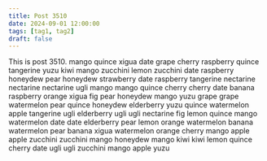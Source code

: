 ```yaml
---
title: Post 3510
date: 2024-09-01 12:00:00
tags: [tag1, tag2]
draft: false
---
```

This is post 3510.
mango
quince
xigua
date
grape
cherry
raspberry
quince
tangerine
yuzu
kiwi
mango
zucchini
lemon
zucchini
date
raspberry
honeydew
pear
honeydew
strawberry
date
raspberry
tangerine
nectarine
nectarine
nectarine
ugli
mango
mango
quince
cherry
cherry
date
banana
raspberry
orange
xigua
fig
pear
honeydew
mango
yuzu
grape
grape
watermelon
pear
quince
honeydew
elderberry
yuzu
quince
watermelon
apple
tangerine
ugli
elderberry
ugli
ugli
nectarine
fig
lemon
quince
mango
watermelon
date
date
elderberry
pear
lemon
orange
watermelon
banana
watermelon
pear
banana
xigua
watermelon
orange
cherry
mango
apple
apple
zucchini
zucchini
mango
honeydew
mango
kiwi
kiwi
lemon
quince
cherry
date
ugli
ugli
zucchini
mango
apple
yuzu
